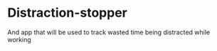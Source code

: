 # Distraction-stopper
And app that will be used to track wasted time  being distracted while working
